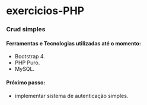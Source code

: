 # exercicios-PHP
### Crud simples
 #### Ferramentas e Tecnologias utilizadas até o momento:
  
  - Bootstrap 4.
  - PHP Puro.
  - MySQL.
  
 #### Próximo passo:
  - implementar sistema de autenticação simples.
